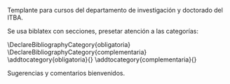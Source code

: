 Templante para cursos del departamento de investigación y doctorado del ITBA.

Se usa biblatex con secciones, presetar atención a las categorías:

\DeclareBibliographyCategory{obligatoria}
\DeclareBibliographyCategory{complementaria}
\addtocategory{obligatoria}{<TUS CITAS OBLIGATORIAS>}
\addtocategory{complementaria}{<TUS CITAS COMPLEMENTARIAS>}

Sugerencias y comentarios bienvenidos.
